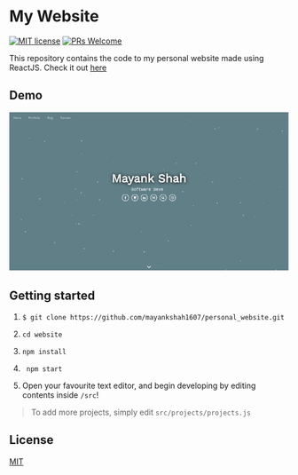# My Website
[![MIT license](https://img.shields.io/badge/License-MIT-blue.svg)](https://github.com/mayankshah1607/website/master/LICENSE) [![PRs Welcome](https://img.shields.io/badge/PRs-welcome-brightgreen.svg?style=flat-square)](http://makeapullrequest.com) 

This repository contains the code to my personal website made using ReactJS. Check it out [here](www.mayankshah.in)

## Demo
![demo](demo/demo.gif)

## Getting started
1)  ```
    $ git clone https://github.com/mayankshah1607/personal_website.git
    ```
2)  ```
    cd website
    ```
3)  ```
    npm install
    ```
4) ```
    npm start
    ```
5) Open your favourite text editor, and begin developing by editing contents inside `/src`!

> To add more projects, simply edit `src/projects/projects.js`
## License
[MIT](LICENSE.md)
